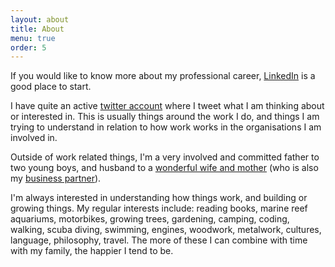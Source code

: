 ```yaml
---
layout: about
title: About
menu: true
order: 5
---
```


If you would like to know more about my professional career, [LinkedIn] is a good place to start.

I have quite an active [twitter account] where I tweet what I am thinking about or interested in. This is usually things around the work I do, and things I am trying to understand in relation to how work works in the organisations I am involved in.

Outside of work related things, I'm a very involved and committed father to two young boys, and husband to a [wonderful wife and mother][shanaaz] (who is also my [business partner][driven]).

I'm always interested in understanding how things work, and building or growing things. My regular interests include: reading books, marine reef aquariums, motorbikes, growing trees, gardening, camping, coding, walking, scuba diving, swimming, engines, woodwork, metalwork, cultures, language, philosophy, travel. The more of these I can combine with time with my family, the happier I tend to be.

[LinkedIn]: https://www.linkedin.com/in/kevint
[twitter account]: http://www.twitter.com/kevintrethewey
[shanaaz]: https://twitter.com/shanaazbt
[driven]: http://www.drivenalliance.com

